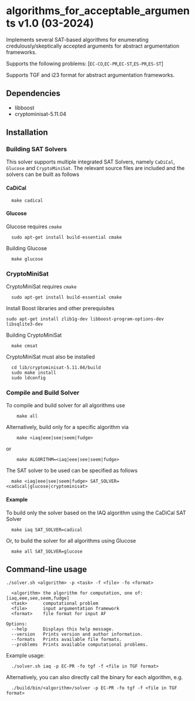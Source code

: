 # algorithms_for_acceptable_arguments v1.0 (03-2024)

Implements several SAT-based algorithms for enumerating credulously/skeptically accepted arguments for abstract argumentation frameworks.

Supports the following problems: [`EC-CO`,`EC-PR`,`EC-ST`,`ES-PR`,`ES-ST`]

Supports TGF and i23 format for abstract argumentation frameworks.

## Dependencies
- libboost
- cryptominisat-5.11.04


## Installation

### Building SAT Solvers
This solver supports multiple integrated SAT Solvers, namely `CaDiCal`, `Glucose` and `CryptoMiniSat`.
The relevant source files are included and the solvers can be built as follows

#### CaDiCal
```
  make cadical
```

#### Glucose
Glucose requires `cmake`
```
  sudo apt-get install build-essential cmake
```
Building Glucose
```
  make glucose
```

### CryptoMiniSat
CryptoMiniSat requires `cmake`
```
  sudo apt-get install build-essential cmake
```
Install Boost libraries and other prerequisites
```
sudo apt-get install zlib1g-dev libboost-program-options-dev libsqlite3-dev
```

Building CryptoMiniSat
```
  make cmsat
```

CryptoMiniSat must also be installed
```
  cd lib/cryptominisat-5.11.04/build
  sudo make install
  sudo ldconfig
```

### Compile and Build Solver
To compile and build solver for all algorithms use
```
    make all
```

Alternatively, build only for a specific algorithm via
```
    make <iaq|eee|see|seem|fudge>
```
or 
```
    make ALGORITHM=<iaq|eee|see|seem|fudge>
```

The SAT solver to be used can be specified as follows
```
  make <iaq|eee|see|seem|fudge> SAT_SOLVER=<cadical|glucose|cryptominisat>
```

#### Example
To build only the solver based on the IAQ algorithm using the CaDiCal SAT Solver
```
  make iaq SAT_SOLVER=cadical
```
Or, to build the solver for all algorithms using Glucose
```
  make all SAT_SOLVER=glucose
```

## Command-line usage

```
./solver.sh <algorithm> -p <task> -f <file> -fo <format>
  
  <algorithm> the algorithm for computation, one of: [iaq,eee,see,seem,fudge]
  <task>      computational problem
  <file>      input argumentation framework
  <format>    file format for input AF

Options:
  --help      Displays this help message.
  --version   Prints version and author information.
  --formats   Prints available file formats.
  --problems  Prints available computational problems.
```

Example usage:
```
  ./solver.sh iaq -p EC-PR -fo tgf -f <file in TGF format>
```

Alternatively, you can also directly call the binary for each algorithm, e.g.
```
  ./build/bin/<algorithm>/solver -p EC-PR -fo tgf -f <file in TGF format>
```

